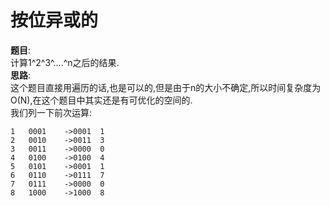 # 按位异或的
**题目**:  
计算1^2^3^....^n之后的结果.  
**思路**:  
这个题目直接用遍历的话,也是可以的,但是由于n的大小不确定,所以时间复杂度为O(N),在这个题目中其实还是有可优化的空间的.  
我们列一下前次运算:  
```
1   0001    ->0001  1
2   0010    ->0011  3
3   0011    ->0000  0
4   0100    ->0100  4
5   0101    ->0001  1
6   0110    ->0111  7
7   0111    ->0000  0
8   1000    ->1000  8
```
